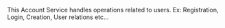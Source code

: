 This Account Service handles operations related to users.
Ex: Registration, Login, Creation, User relations etc...